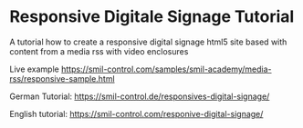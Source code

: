 # Responsive Digitale Signage Tutorial

A tutorial how to create a responsive digital signage html5 site based with content from a media rss with video enclosures

Live example
https://smil-control.com/samples/smil-academy/media-rss/responsive-sample.html

German Tutorial:
https://smil-control.de/responsives-digital-signage/

English tutorial:
https://smil-control.com/responive-digital-signage/
